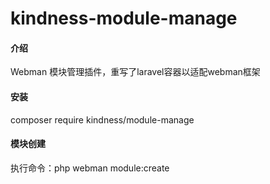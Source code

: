 # kindness-module-manage

#### 介绍
Webman 模块管理插件，重写了laravel容器以适配webman框架

#### 安装

composer require kindness/module-manage


#### 模块创建

执行命令：php webman module:create